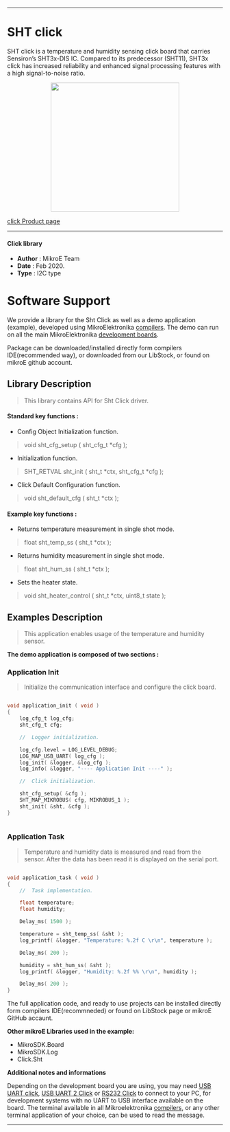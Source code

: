  
---
# SHT click

SHT click is a temperature and humidity sensing click board that carries Sensiron’s SHT3x-DIS IC. Compared to its predecessor (SHT11), SHT3x click has increased reliability and enhanced signal processing features with a high signal-to-noise ratio.

<p align="center">
  <img src="https://download.mikroe.com/images/click_for_ide/sht_click.png" height=300px>
</p>

[click Product page](https://www.mikroe.com/sht-click)

---


#### Click library 

- **Author**        : MikroE Team
- **Date**          : Feb 2020.
- **Type**          : I2C type


# Software Support

We provide a library for the Sht Click 
as well as a demo application (example), developed using MikroElektronika 
[compilers](https://shop.mikroe.com/compilers). 
The demo can run on all the main MikroElektronika [development boards](https://shop.mikroe.com/development-boards).

Package can be downloaded/installed directly form compilers IDE(recommended way), or downloaded from our LibStock, or found on mikroE github account. 

## Library Description

> This library contains API for Sht Click driver.

#### Standard key functions :

- Config Object Initialization function.
> void sht_cfg_setup ( sht_cfg_t *cfg ); 
 
- Initialization function.
> SHT_RETVAL sht_init ( sht_t *ctx, sht_cfg_t *cfg );

- Click Default Configuration function.
> void sht_default_cfg ( sht_t *ctx );


#### Example key functions :

- Returns temperature measurement in single shot mode.
> float sht_temp_ss ( sht_t *ctx );
 
- Returns humidity measurement in single shot mode.
> float sht_hum_ss ( sht_t *ctx );

- Sets the heater state.
> void sht_heater_control ( sht_t *ctx, uint8_t state );

## Examples Description

> This application enables usage of the temperature and humidity sensor.

**The demo application is composed of two sections :**

### Application Init 

> Initialize the communication interface and configure the click board.

```c

void application_init ( void )
{
    log_cfg_t log_cfg;
    sht_cfg_t cfg;

    //  Logger initialization.

    log_cfg.level = LOG_LEVEL_DEBUG;
    LOG_MAP_USB_UART( log_cfg );
    log_init( &logger, &log_cfg );
    log_info( &logger, "---- Application Init ----" );

    //  Click initialization.

    sht_cfg_setup( &cfg );
    SHT_MAP_MIKROBUS( cfg, MIKROBUS_1 );
    sht_init( &sht, &cfg );
}
  
```

### Application Task

> Temperature and humidity data is measured and read from
> the sensor. After the data has been read it is displayed
> on the serial port.

```c

void application_task ( void )
{
    //  Task implementation.

    float temperature;
    float humidity;

    Delay_ms( 1500 );

    temperature = sht_temp_ss( &sht );
    log_printf( &logger, "Temperature: %.2f C \r\n", temperature );

    Delay_ms( 200 );

    humidity = sht_hum_ss( &sht );
    log_printf( &logger, "Humidity: %.2f %% \r\n", humidity );

    Delay_ms( 200 );
}  

```

The full application code, and ready to use projects can be  installed directly form compilers IDE(recommneded) or found on LibStock page or mikroE GitHub accaunt.

**Other mikroE Libraries used in the example:** 

- MikroSDK.Board
- MikroSDK.Log
- Click.Sht

**Additional notes and informations**

Depending on the development board you are using, you may need 
[USB UART click](https://shop.mikroe.com/usb-uart-click), 
[USB UART 2 Click](https://shop.mikroe.com/usb-uart-2-click) or 
[RS232 Click](https://shop.mikroe.com/rs232-click) to connect to your PC, for 
development systems with no UART to USB interface available on the board. The 
terminal available in all Mikroelektronika 
[compilers](https://shop.mikroe.com/compilers), or any other terminal application 
of your choice, can be used to read the message.



---
